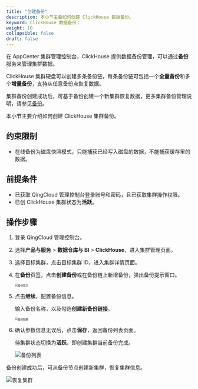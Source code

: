 ```yaml
---
title: "创建备份"
description: 本小节主要如何创建 ClickHouse 数据备份。 
keyword: ClickHouse 数据备份；
weight: 10
collapsible: false
draft: false
---
```




在 AppCenter 集群管理控制台，ClickHouse 提供数据备份管理，可以通过**备份**服务来管理集群数据。

ClickHouse 集群硬盘可以创建多条备份链，每条备份链可包括一个**全量备份**和多个**增量备份**，支持从任意备份点恢复数据。

集群备份创建成功后，可基于备份创建一个新集群恢复数据，更多集群备份管理说明，请参见[备份](../../../../../storage/backup/)。

本小节主要介绍如何创建 ClickHouse 集群备份。

## 约束限制

- 在线备份为磁盘快照模式，只能捕获已经写入磁盘的数据，不能捕获缓存里的数据。

## 前提条件

- 已获取 QingCloud 管理控制台登录账号和密码，且已获取集群操作权限。
- 已创 ClickHouse 集群状态为**活跃**。

## 操作步骤

1. 登录 QingCloud 管理控制台。
2. 选择**产品与服务** > **数据仓库与 BI** > **ClickHouse**，进入集群管理页面。
3. 选择目标集群，点击目标集群 ID，进入集群详情页面。
4. 在**备份**页签，点击**创建备份**或在备份链上新增备份，弹出备份提示窗口。

   <img src="../../../_images/backup_notice.png" alt="备份提示" style="zoom:50%;" />

5. 点击**继续**，配置备份信息。

    输入备份名称，以及勾选**创建新备份链接**。

   <img src="../../../_images/backup_config.png" alt="备份配置" style="zoom:50%;" />

6. 确认参数信息无误后，点击**保存**，返回备份列表页面。

   待集群状态切换为**活跃**，即创建集群当前备份完成。

    <img src="../../../_images/backup_list.png" alt="备份列表" style="zoom:100%;" />

备份创建成功后，可从备份节点创建新集群，恢复集群信息。

![恢复集群](../../../_images/ck_restore.png)
